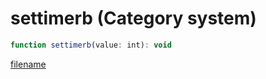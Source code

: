 # settimerb (Category system)

```js
function settimerb(value: int): void
```

[filename](settimerb_m.md ':include')